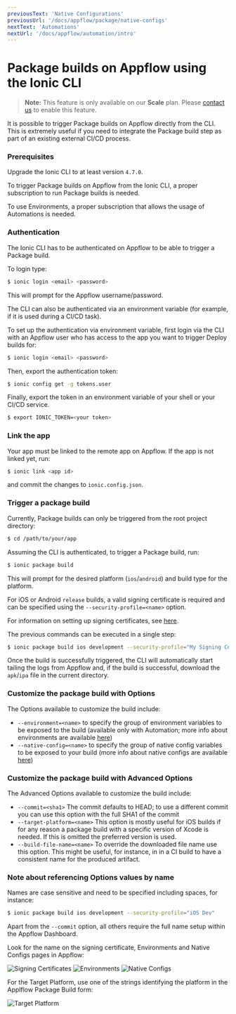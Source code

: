 ```yaml
---
previousText: 'Native Configurations'
previousUrl: '/docs/appflow/package/native-configs'
nextText: 'Automations'
nextUrl: '/docs/appflow/automation/intro'
---
```


# Package builds on Appflow using the Ionic CLI

<blockquote>
  <p><b>Note:</b> This feature is only available on our <b>Scale</b> plan. Please <a href="/sales">contact us</a> to enable this feature.</p>
</blockquote>

It is possible to trigger Package builds on Appflow directly from the CLI. This is extremely useful if you need to integrate the Package build step as part of an existing external CI/CD process.

### Prerequisites

Upgrade the Ionic CLI to at least version `4.7.0`.

To trigger Package builds on Appflow from the Ionic CLI, a proper subscription to run Package builds is needed.

To use Environments, a proper subscription that allows the usage of Automations is needed.

### Authentication

The Ionic CLI has to be authenticated on Appflow to be able to trigger a Package build.

To login type:

```bash
$ ionic login <email> <password>
```

This will prompt for the Appflow username/password.

The CLI can also be authenticated via an environment variable (for example, if it is used during a CI/CD task).

To set up the authentication via environment variable, first login via the CLI with an Appflow user who has access to the app you want to trigger Deploy builds for:

```bash
$ ionic login <email> <password>
```

Then, export the authentication token:

```bash
$ ionic config get -g tokens.user
```

Finally, export the token in an environment variable of your shell or your CI/CD service.

```bash
$ export IONIC_TOKEN=<your token>
```

### Link the app

Your app must be linked to the remote app on Appflow. If the app is not linked yet, run:

```bash
$ ionic link <app id>
```

and commit the changes to `ionic.config.json`.

### Trigger a package build

Currently, Package builds can only be triggered from the root project directory:

```bash
$ cd /path/to/your/app
```

Assuming the CLI is authenticated, to trigger a Package build, run:

```bash
$ ionic package build
```

This will prompt for the desired platform (`ios`/`android`) and build type for the platform.

For iOS or Android `release` builds, a valid signing certificate is required and can be specified using the `--security-profile=<name>` option.

For information on setting up signing certificates, see [here](/docs/appflow/package/credentials).

The previous commands can be executed in a single step:

```bash
$ ionic package build ios development --security-profile="My Signing Certificate"
```

Once the build is successfully triggered, the CLI will automatically start tailing the logs from Appflow and, if the build is successful, download the `apk`/`ipa` file in the current directory.

### Customize the package build with Options

The Options available to customize the build include:

* `--environment=<name>` to specify the group of environment variables to be exposed to the build (available only with Automation; more info about environments are available [here](/docs/appflow/environments/))
* `--native-config=<name>` to specify the group of native config variables to be exposed to your build (more info about native configs are available [here](/docs/appflow/package/intro/#native-configs))

### Customize the package build with Advanced Options

The Advanced Options available to customize the build include:

* `--commit=<sha1>` The commit defaults to HEAD; to use a different commit you can use this option with the full SHA1 of the commit
* `--target-platform=<name>` This option is mostly useful for iOS builds if for any reason a package build with a specific version of Xcode is needed. If this is omitted the preferred version is used.
* `--build-file-name=<name>` To override the downloaded file name use this option. This might be useful, for instance, in in a CI build to have a consistent name for the produced artifact.

### Note about referencing Options values by name

Names are case sensitive and need to be specified including spaces, for instance:

```bash
$ ionic package build ios development --security-profile="iOS Dev"
```

Apart from the `--commit` option, all others require the full name setup within the Appflow Dashboard.

Look for the name on the signing certificate, Environments and Native Configs pages in Appflow:

![Signing Certificates](/docs/assets/img/appflow/cli-security-profile-list.png) ![Environments](/docs/assets/img/appflow/cli-environments-list.png) ![Native Configs](/docs/assets/img/appflow/cli-native-config-list.png)

For the Target Platform, use one of the strings identifying the platform in the Applflow Package Build form:

![Target Platform](/docs/assets/img/appflow/cli-target-platform.png)